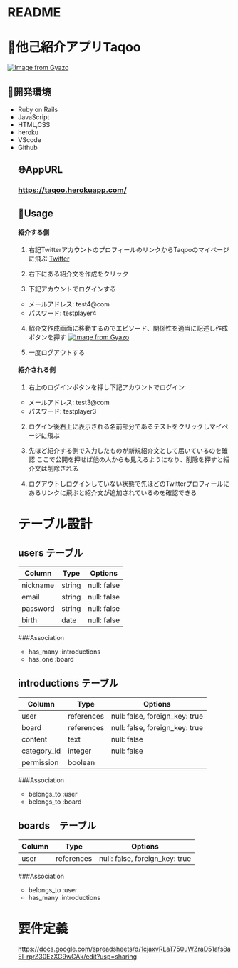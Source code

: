 # README

# :information_desk_person:他己紹介アプリTaqoo

[![Image from Gyazo](https://i.gyazo.com/3f802e8c3f6e2979c1b50b2a31613177.gif)](https://gyazo.com/3f802e8c3f6e2979c1b50b2a31613177)

## :file_folder:開発環境
<ul>
 <li>Ruby on Rails</li>
 <li>JavaScript</li>
 <li>HTML,CSS</li>
 <li>heroku</li>
 <li>VScode</li>
 <li>Github</li>

## :globe_with_meridians:AppURL
### https://taqoo.herokuapp.com/

## :memo:Usage

#### 紹介する側
 1. 右記TwitterアカウントのプロフィールのリンクからTaqooのマイページに飛ぶ
 [Twitter](https://twitter.com/test49743817/status/1314156123251826688?s=21)
 
 2. 右下にある紹介文を作成をクリック
 
 3. 下記アカウントでログインする
 <ul>
  <li>メールアドレス: test4@com</li>
  <li>パスワード: testplayer4</li>
 </ul>
 
 4. 紹介文作成画面に移動するのでエピソード、関係性を適当に記述し作成ボタンを押す
 [![Image from Gyazo](https://i.gyazo.com/8e8f6e7833acb45ac87e9425ffa60bc7.gif)](https://gyazo.com/8e8f6e7833acb45ac87e9425ffa60bc7)
 
 5. 一度ログアウトする
 
 #### 紹介される側
1. 右上のログインボタンを押し下記アカウントでログイン
 <ul>
  <li>メールアドレス: test3@com</li>
  <li>パスワード: testplayer3</li>
 </ul>
 
 2. ログイン後右上に表示される名前部分であるテストをクリックしマイページに飛ぶ
 
 3. 先ほど紹介する側で入力したものが新規紹介文として届いているのを確認
    ここで公開を押せば他の人からも見えるようになり、削除を押すと紹介文は削除される
 
 4. ログアウトしログインしていない状態で先ほどのTwitterプロフィールにあるリンクに飛ぶと紹介文が追加されているのを確認できる


# テーブル設計
 
## users テーブル

| Column        | Type | Options   |
|---------------|------|-----------|
| nickname      |string|null: false|
| email         |string|null: false|
| password      |string|null: false|
| birth         |date  |null: false|


###Association
- has_many :introductions
- has_one :board

## introductions テーブル

| Column     | Type   |  Options   |
|------------|--------|------------|
| user       |references|null: false, foreign_key: true |
| board      |references|null: false, foreign_key: true |
| content    |text    | null: false|
| category_id   |integer | null: false|
| permission  |boolean | 


###Association
- belongs_to :user
- belongs_to :board


## boards　テーブル

| Column     | Type    |   Options    |
|------------|---------|--------------|
| user       |references|null: false, foreign_key: true  |

###Association
- belongs_to :user
- has_many :introductions

# 要件定義
https://docs.google.com/spreadsheets/d/1cjaxvRLaT750uWZraD51afs8aEI-rprZ30EzXG9wCAk/edit?usp=sharing
